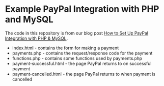 # Example PayPal Integration with PHP and MySQL

The code in this repository is from our blog post [How to Set Up PayPal Integration with PHP & MySQL](https://codingkulture.com/2019/06/02/how-to-set-up-paypal-intergration-with-php-mysql/).

* index.html - contains the form for making a payment
* payments.php - contains the request/response code for the payment
* functions.php - contains some functions used by payments.php
* payment-successful.html - the page PayPal returns to on successful payment
* payment-cancelled.html - the page PayPal returns to when payment is cancelled
